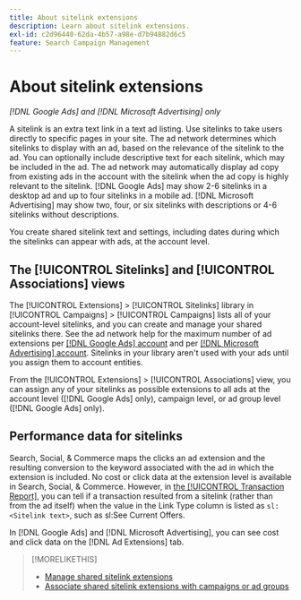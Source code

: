```yaml
---
title: About sitelink extensions
description: Learn about sitelink extensions.
exl-id: c2d96440-62da-4b57-a98e-d7b94882d6c5
feature: Search Campaign Management
---
```

# About sitelink extensions

*[!DNL Google Ads] and [!DNL Microsoft Advertising] only*

A sitelink is an extra text link in a text ad listing. Use sitelinks to take users directly to specific pages in your site. The ad network determines which sitelinks to display with an ad, based on the relevance of the sitelink to the ad. You can optionally include descriptive text for each sitelink, which may be included in the ad. The ad network may automatically display ad copy from existing ads in the account with the sitelink when the ad copy is highly relevant to the sitelink. [!DNL Google Ads] may show 2-6 sitelinks in a desktop ad and up to four sitelinks in a mobile ad. [!DNL Microsoft Advertising] may show two, four, or six sitelinks with descriptions or 4-6 sitelinks without descriptions.

You create shared sitelink text and settings, including dates during which the sitelinks can appear with ads, at the account level. 

## The [!UICONTROL Sitelinks] and [!UICONTROL Associations] views

The [!UICONTROL Extensions] > [!UICONTROL Sitelinks] library in [!UICONTROL Campaigns] > [!UICONTROL Campaigns] lists all of your account-level sitelinks, and you can create and manage your shared sitelinks there. See the ad network help for the maximum number of ad extensions per [[!DNL Google Ads] account](https://support.google.com/google-ads/answer/6372658) and per [[!DNL Microsoft Advertising] account](https://help.ads.microsoft.com/#apex/3/en/52001). Sitelinks in your library aren't used with your ads until you assign them to account entities.

From the [!UICONTROL Extensions] > [!UICONTROL Associations] view, you can assign any of your sitelinks as possible extensions to all ads at the account level ([!DNL Google Ads] only), campaign level, or ad group level ([!DNL Google Ads] only).

## Performance data for sitelinks

Search, Social, & Commerce maps the clicks an ad extension and the resulting conversion to the keyword associated with the ad in which the extension is included. No cost or click data at the extension level is available in Search, Social, & Commerce. However, in [the [!UICONTROL Transaction Report]](/help/search-social-commerce/reports/management/basic-advanced/transaction-report.md), you can tell if a transaction resulted from a sitelink (rather than from the ad itself) when the value in the Link Type column is listed as `sl:<Sitelink text>`, such as sl:See Current Offers.

In [!DNL Google Ads] and [!DNL Microsoft Advertising], you can see cost and click data on the [!DNL Ad Extensions] tab.

>[!MORELIKETHIS]
>
>* [Manage shared sitelink extensions](sitelink-extension-manage.md)
>* [Associate shared sitelink extensions with campaigns or ad groups](sitelink-extension-associate.md)
